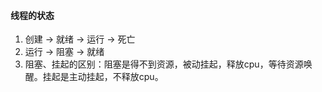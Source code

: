 #### 线程的状态

1. 创建 -> 就绪 -> 运行 -> 死亡
2. 运行 -> 阻塞 -> 就绪
3. 阻塞、挂起的区别：阻塞是得不到资源，被动挂起，释放cpu，等待资源唤醒。挂起是主动挂起，不释放cpu。